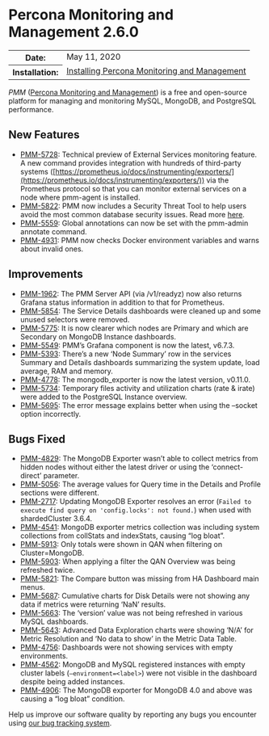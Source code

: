 # Percona Monitoring and Management 2.6.0

<table class="docutils field-list" frame="void" rules="none">
  <colgroup>
    <col class="field-name">
    <col class="field-body">
  </colgroup>
  <tbody valign="top">
    <tr class="field-odd field">
      <th class="field-name">Date:</th>
      <td class="field-body">May 11, 2020</td>
    </tr>
    <tr class="field-even field">
      <th class="field-name">Installation:</th>
      <td class="field-body">
        <a class="reference external" href="https://www.percona.com/doc/percona-monitoring-and-management/2.x/setting-up/">Installing Percona Monitoring and Management</a></td>
    </tr>
  </tbody>
</table>

*PMM* ([Percona Monitoring and Management](../)) is a free and open-source platform for managing and monitoring MySQL, MongoDB, and PostgreSQL performance.

## New Features
* [PMM-5728](https://jira.percona.com/browse/PMM-5728): Technical preview of External Services monitoring feature. A new command provides integration with hundreds of third-party systems ([https://prometheus.io/docs/instrumenting/exporters/](https://prometheus.io/docs/instrumenting/exporters/)) via the Prometheus protocol so that you can monitor external services on a node where pmm-agent is installed.
* [PMM-5822](https://jira.percona.com/browse/PMM-5822): PMM now includes a Security Threat Tool to help users avoid the most common database security issues. Read more [here](../index.md#architecture).
* [PMM-5559](https://jira.percona.com/browse/PMM-5559): Global annotations can now be set with the pmm-admin annotate command.
* [PMM-4931](https://jira.percona.com/browse/PMM-4931): PMM now checks Docker environment variables and warns about invalid ones.

## Improvements
* [PMM-1962](https://jira.percona.com/browse/PMM-1962): The PMM Server API (via /v1/readyz) now also returns Grafana status information in addition to that for Prometheus.
* [PMM-5854](https://jira.percona.com/browse/PMM-5854): The Service Details dashboards were cleaned up and some unused selectors were removed.
* [PMM-5775](https://jira.percona.com/browse/PMM-5775): It is now clearer which nodes are Primary and which are Secondary on MongoDB Instance dashboards.
* [PMM-5549](https://jira.percona.com/browse/PMM-5549): PMM’s Grafana component is now the latest, v6.7.3.
* [PMM-5393](https://jira.percona.com/browse/PMM-5393): There’s a new ‘Node Summary’ row in the services Summary and Details dashboards summarizing the system update, load average, RAM and memory.
* [PMM-4778](https://jira.percona.com/browse/PMM-4778): The mongodb_exporter is now the latest version, v0.11.0.
* [PMM-5734](https://jira.percona.com/browse/PMM-5734): Temporary files activity and utilization charts (rate & irate) were added to the PostgreSQL Instance overview.
* [PMM-5695](https://jira.percona.com/browse/PMM-5695): The error message explains better when using the –socket option incorrectly.

## Bugs Fixed
* [PMM-4829](https://jira.percona.com/browse/PMM-4829): The MongoDB Exporter wasn’t able to collect metrics from hidden nodes without either the latest driver or using the ‘connect-direct’ parameter.
* [PMM-5056](https://jira.percona.com/browse/PMM-5056): The average values for Query time in the Details and Profile sections were different.
* [PMM-2717](https://jira.percona.com/browse/PMM-2717): Updating MongoDB Exporter resolves an error (`Failed to execute find query on 'config.locks': not found.`) when used with shardedCluster 3.6.4.
* [PMM-4541](https://jira.percona.com/browse/PMM-4541): MongoDB exporter metrics collection was including system collections from collStats and indexStats, causing “log bloat”.
* [PMM-5913](https://jira.percona.com/browse/PMM-5913): Only totals were shown in QAN when filtering on Cluster=MongoDB.
* [PMM-5903](https://jira.percona.com/browse/PMM-5903): When applying a filter the QAN Overview was being refreshed twice.
* [PMM-5821](https://jira.percona.com/browse/PMM-5821): The Compare button was missing from HA Dashboard main menus.
* [PMM-5687](https://jira.percona.com/browse/PMM-5687): Cumulative charts for Disk Details were not showing any data if metrics were returning ‘NaN’ results.
* [PMM-5663](https://jira.percona.com/browse/PMM-5663): The ‘version’ value was not being refreshed in various MySQL dashboards.
* [PMM-5643](https://jira.percona.com/browse/PMM-5643): Advanced Data Exploration charts were showing ‘N/A’ for Metric Resolution and ‘No data to show’ in the Metric Data Table.
* [PMM-4756](https://jira.percona.com/browse/PMM-4756): Dashboards were not showing services with empty environments.
* [PMM-4562](https://jira.percona.com/browse/PMM-4562): MongoDB and MySQL registered instances with empty cluster labels (`–environment=<label>`) were not visible in the dashboard despite being added instances.
* [PMM-4906](https://jira.percona.com/browse/PMM-4906): The MongoDB exporter for MongoDB 4.0 and above was causing a “log bloat” condition.

Help us improve our software quality by reporting any bugs you encounter using [our bug tracking system](https://jira.percona.com/secure/Dashboard.jspa).

